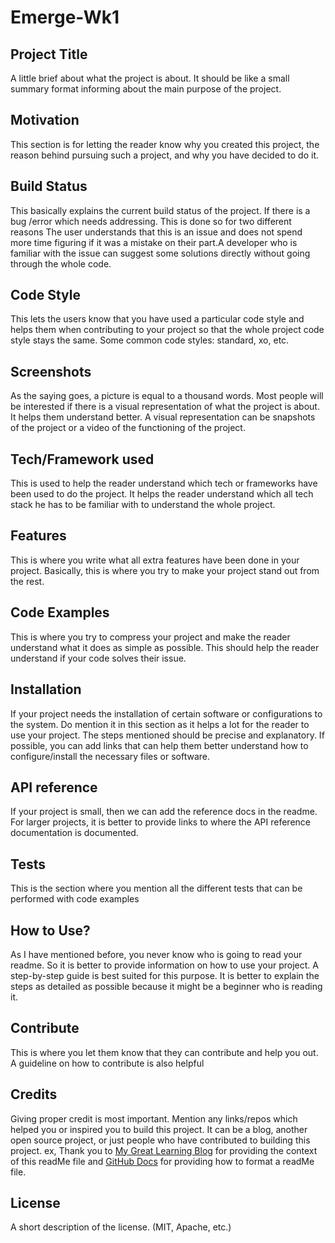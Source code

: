 # Emerge-Wk1
## Project Title
A little brief about what the project is about. It should be like a small summary format informing about the main purpose of the project.
## Motivation
This section is for letting the reader know why you created this project, the reason behind pursuing such a project, and why you have decided to do it.
## Build Status
This basically explains the current build status of the project. If there is a bug /error which needs addressing. This is done so for two different reasons The user understands that this is an issue and does not spend more time figuring if it was a mistake on their part.A developer who is familiar with the issue can suggest some solutions directly without going through the whole code.
## Code Style
This lets the users know that you have used a particular code style and helps them when contributing to your project so that the whole project code style stays the same. Some common code styles: standard, xo, etc.
## Screenshots
As the saying goes, a picture is equal to a thousand words. Most people will be interested if there is a visual representation of what the project is about. It helps them understand better. A visual representation can be snapshots of the project or a video of the functioning of the project.
## Tech/Framework used
This is used to help the reader understand which tech or frameworks have been used to do the project. It helps the reader understand which all tech stack he has to be familiar with to understand the whole project.
## Features
This is where you write what all extra features have been done in your project. Basically, this is where you try to make your project stand out from the rest.
## Code Examples
This is where you try to compress your project and make the reader understand what it does as simple as possible. This should help the reader understand if your code solves their issue.
## Installation
If your project needs the installation of certain software or configurations to the system. Do mention it in this section as it helps a lot for the reader to use your project. The steps mentioned should be precise and explanatory.  If possible, you can add links that can help them better understand how to configure/install the necessary files or software.
## API reference
If your project is small, then we can add the reference docs in the readme. For larger projects, it is better to provide links to where the API reference documentation is documented.
## Tests
This is the section where you mention all the different tests that can be performed with code examples
## How to Use?
As I have mentioned before, you never know who is going to read your readme. So it is better to provide information on how to use your project. A step-by-step guide is best suited for this purpose. It is better to explain the steps as detailed as possible because it might be a beginner who is reading it.
## Contribute
This is where you let them know that they can contribute and help you out. A guideline on how to contribute is also helpful
## Credits
Giving proper credit is most important. Mention any links/repos which helped you or inspired you to build this project. It can be a blog, another open source project, or just people who have contributed to building this project.
ex, Thank you to [My Great Learning Blog](https://www.mygreatlearning.com/blog/readme-file) for providing the context of this readMe file and [GitHub Docs](https://docs.github.com/en/get-started/writing-on-github/getting-started-with-writing-and-formatting-on-github/basic-writing-and-formatting-syntax) for providing how to format a readMe file.
## License
A short description of the license. (MIT, Apache, etc.)
